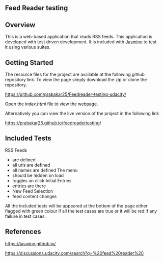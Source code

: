 ## Feed Reader testing

## Overview

This is a web-based application that reads RSS feeds. This application is developed with test driven development. It is included with [Jasmine](http://jasmine.github.io/) to test it using various suites. 

## Getting Started

The resource files for the project are available at the following github repository link. To view the page simply download the zip or clone the repository. 

https://github.com/prabakar25/Feedreader-testing-udacity/

Open the *index.html* file to view the webpage.

Alternatively you can view the live version of the project in the following link

https://prabakar25.github.io/feedreadertesting/

##  Included Tests

RSS Feeds
* are defined
* all urls are defined
* all names are defined
The menu
* should be hidden on load
* toggles on click
Initial Entries
* entries are there
* New Feed Selection
* feed content changes

All the included tests will be appeared at the bottom of the page either flagged with green colour if all the test cases are true or it will be red if any failure in test cases.

## References

https://jasmine.github.io/

https://discussions.udacity.com/search?q=%20feed%20reader%20
